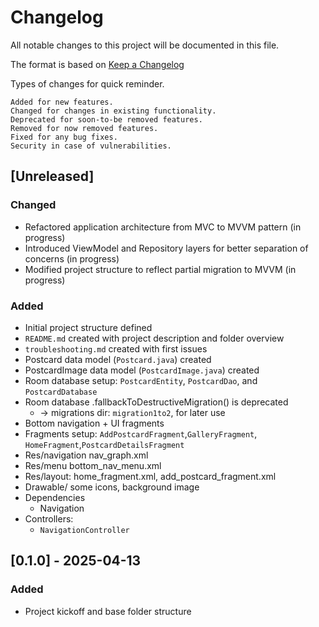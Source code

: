 # Changelog

All notable changes to this project will be documented in this file.

The format is based on [Keep a Changelog](https://keepachangelog.com/en/1.1.0/)

Types of changes for quick reminder.

    Added for new features.
    Changed for changes in existing functionality.
    Deprecated for soon-to-be removed features.
    Removed for now removed features.
    Fixed for any bug fixes.
    Security in case of vulnerabilities.


## [Unreleased]

### Changed
- Refactored application architecture from MVC to MVVM pattern (in progress)
- Introduced ViewModel and Repository layers for better separation of concerns (in progress)
- Modified project structure to reflect partial migration to MVVM (in progress)

### Added
- Initial project structure defined
- `README.md` created with project description and folder overview
- `troubleshooting.md` created with first issues
- Postcard data model (`Postcard.java`) created
- PostcardImage data model (`PostcardImage.java`) created
- Room database setup: `PostcardEntity`, `PostcardDao`, and `PostcardDatabase`
- Room database .fallbackToDestructiveMigration() is deprecated 
  - -> migrations dir: `migration1to2`, for later use
- Bottom navigation + UI fragments
- Fragments setup: `AddPostcardFragment`,`GalleryFragment`, `HomeFragment`,`PostcardDetailsFragment`
- Res/navigation nav_graph.xml
- Res/menu bottom_nav_menu.xml
- Res/layout: home_fragment.xml, add_postcard_fragment.xml
- Drawable/ some icons, background image
- Dependencies
  - Navigation
- Controllers:
  - `NavigationController`

## [0.1.0] - 2025-04-13
### Added
- Project kickoff and base folder structure